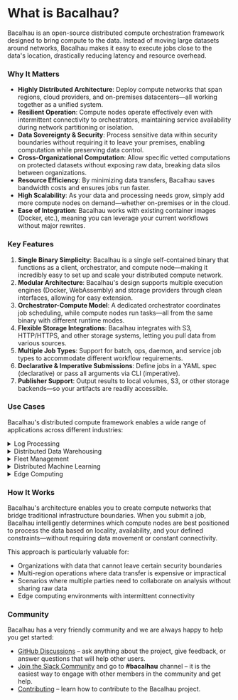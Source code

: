 # What is Bacalhau?

Bacalhau is an open-source distributed compute orchestration framework designed to bring compute to the data. Instead of moving large datasets around networks, Bacalhau makes it easy to execute jobs close to the data's location, drastically reducing latency and resource overhead.

### Why It Matters

* **Highly Distributed Architecture**: Deploy compute networks that span regions, cloud providers, and on-premises datacenters—all working together as a unified system.
* **Resilient Operation**: Compute nodes operate effectively even with intermittent connectivity to orchestrators, maintaining service availability during network partitioning or isolation.
* **Data Sovereignty & Security**: Process sensitive data within security boundaries without requiring it to leave your premises, enabling computation while preserving data control.
* **Cross-Organizational Computation**: Allow specific vetted computations on protected datasets without exposing raw data, breaking data silos between organizations.
* **Resource Efficiency**: By minimizing data transfers, Bacalhau saves bandwidth costs and ensures jobs run faster.
* **High Scalability**: As your data and processing needs grow, simply add more compute nodes on demand—whether on-premises or in the cloud.
* **Ease of Integration**: Bacalhau works with existing container images (Docker, etc.), meaning you can leverage your current workflows without major rewrites.

### Key Features

1. **Single Binary Simplicity**: Bacalhau is a single self-contained binary that functions as a client, orchestrator, and compute node—making it incredibly easy to set up and scale your distributed compute network.
2. **Modular Architecture**: Bacalhau's design supports multiple execution engines (Docker, WebAssembly) and storage providers through clean interfaces, allowing for easy extension.
3. **Orchestrator-Compute Model**: A dedicated orchestrator coordinates job scheduling, while compute nodes run tasks—all from the same binary with different runtime modes.
4. **Flexible Storage Integrations**: Bacalhau integrates with S3, HTTP/HTTPS, and other storage systems, letting you pull data from various sources.
5. **Multiple Job Types**: Support for batch, ops, daemon, and service job types to accommodate different workflow requirements.
6. **Declarative & Imperative Submissions**: Define jobs in a YAML spec (declarative) or pass all arguments via CLI (imperative).
7. **Publisher Support**: Output results to local volumes, S3, or other storage backends—so your artifacts are readily accessible.

### Use Cases

Bacalhau's distributed compute framework enables a wide range of applications across different industries:

<details>

<summary>Log Processing</summary>

Process logs efficiently at scale by running distributed jobs directly at the source, reducing costs by up to 93% in bandwidth usage while improving real-time insights. Bacalhau supports various job types for log management:

* **Daemon Jobs**: Continuously run on each node for real-time log aggregation and compression
* **Service Jobs**: Handle ongoing processing tasks like log aggregation and issue detection
* **Batch Jobs**: Execute on-demand in-depth analysis of historical log data
* **Ops Jobs**: Enable real-time querying of live logs for urgent investigations

</details>

<details>

<summary>Distributed Data Warehousing</summary>

Query and analyze data across multiple regions by deploying compute tasks directly where your data resides. This approach reduces latency, enhances performance, and ensures compliance with data sovereignty regulations. Bacalhau integrates with modern data tools like Apache Iceberg and DuckDB to enable:

* Reduced data movement with local query execution
* Improved query performance through compute-data proximity
* Seamless scalability with dynamic node addition
* Compliance with data regulations through region-specific processing

</details>

<details>

<summary>Fleet Management</summary>

Efficiently manage distributed nodes across multiple environments with capabilities for:

* Remote execution of commands without requiring SSH access
* Automated software deployment and configuration updates
* Real-time metrics and logs collection
* Targeted job execution based on node attributes
* Rapid incident response and automated recovery

</details>

<details>

<summary>Distributed Machine Learning</summary>

Train and deploy ML models across a distributed compute fleet, optimizing performance while keeping data in place:

* Distribute training across multiple machines to handle larger models
* Process data locally to minimize network transfers
* Deploy inference jobs near users for low-latency predictions
* Support federated learning for privacy-sensitive applications

</details>

<details>

<summary>Edge Computing</summary>

Run compute tasks closer to the data source for applications requiring low latency and minimal bandwidth usage:

* Process and analyze sensor, IoT, or video data in real time
* Perform pre-processing and filtering at the edge before sending refined data
* Distribute tasks across available edge resources dynamically
* Ensure data privacy by keeping computations near the source

</details>



### How It Works

Bacalhau's architecture enables you to create compute networks that bridge traditional infrastructure boundaries. When you submit a job, Bacalhau intelligently determines which compute nodes are best positioned to process the data based on locality, availability, and your defined constraints—without requiring data movement or constant connectivity.

This approach is particularly valuable for:

* Organizations with data that cannot leave certain security boundaries
* Multi-region operations where data transfer is expensive or impractical
* Scenarios where multiple parties need to collaborate on analysis without sharing raw data
* Edge computing environments with intermittent connectivity

### Community

Bacalhau has a very friendly community and we are always happy to help you get started:

* [GitHub Discussions](https://github.com/bacalhau-project/bacalhau/discussions) – ask anything about the project, give feedback, or answer questions that will help other users.
* [Join the Slack Community](https://bit.ly/bacalhau-project-slack) and go to **#bacalhau** channel – it is the easiest way to engage with other members in the community and get help.
* [Contributing](./#community) – learn how to contribute to the Bacalhau project.

